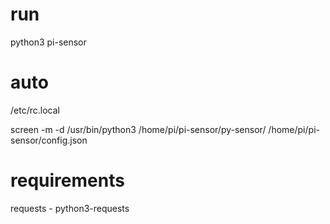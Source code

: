 
# run #

python3 pi-sensor

# auto #

/etc/rc.local

screen -m -d /usr/bin/python3 /home/pi/pi-sensor/py-sensor/ /home/pi/pi-sensor/config.json

# requirements #

requests - python3-requests

